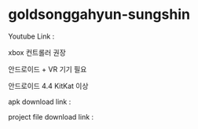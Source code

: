 # goldsonggahyun-sungshin

Youtube Link :

xbox 컨트롤러 권장

안드로이드 + VR 기기 필요

안드로이드 4.4 KitKat 이상

apk download link : 

project file download link : 
